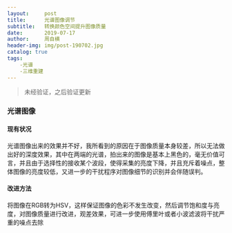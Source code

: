```yaml
---
layout:     post
title:      光谱图像调节
subtitle:   转换颜色空间提升图像质量
date:       2019-07-17
author:     周自横
header-img: img/post-190702.jpg
catalog: true
tags:
    -光谱
    -三维重建
---
```


> 未经验证，之后验证更新

### **光谱图像**

#### 现有状况

光谱图像出来的效果并不好，我所看到的原因在于图像质量本身较差，所以无法做出好的深度效果，其中在两端的光谱，拍出来的图像是基本上黑色的，毫无价值可言，并且由于选择性的接收某个波段，使得采集的亮度下降，并且充斥着噪点，整体图像的亮度较低，又进一步的干扰程序对图像细节的识别并会伴随误判。

#### 改进方法

将图像在RGB转为HSV，这样保证图像的色彩不发生改变，然后调节饱和度与亮度，对图像质量进行改进，观差效果，可进一步使用傅里叶或者小波滤波将干扰严重的噪点去除